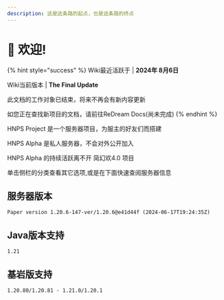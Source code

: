 ```yaml
---
description: 这是这条路的起点，也是这条路的终点
---
```


# 👋 欢迎!

{% hint style="success" %}
Wiki最近活跃于 | **2024年 8月6日**

Wiki当前版本     | **The Final Update**

此文档的工作对象已结束，将来不再会有新内容更新

如您正在查找新项目的文档，请前往ReDream Docs(尚未完成)
{% endhint %}

HNPS Project 是一个服务器项目，为服主的好友们而搭建

HNPS Alpha  是私人服务器，不会对外公开加入

HNPS Alpha 的持续活跃离不开 简幻欢4.0 项目

单击侧栏的分类查看其它选项,或是在下面快速查阅服务器信息

## 服务器版本

```
Paper version 1.20.6-147-ver/1.20.6@e41d44f (2024-06-17T19:24:35Z)
```

## Java版本支持

```
1.21
```

## 基岩版支持

```
1.20.80/1.20.81 - 1.21.0/1.20.1
```
